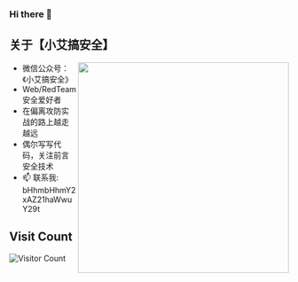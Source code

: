 ### Hi there 👋

<!--
**lxflxfcl/lxflxfcl** is a ✨ _special_ ✨ repository because its `README.md` (this file) appears on your GitHub profile.

Here are some ideas to get you started:

- 🔭 I’m currently working on ...
- 🌱 I’m currently learning ...
- 👯 I’m looking to collaborate on ...
- 🤔 I’m looking for help with ...
- 💬 Ask me about ...
- 📫 How to reach me: ...
- 😄 Pronouns: ...
- ⚡ Fun fact: ...
-->
## 关于【小艾搞安全】

<img align='right' src="https://github-readme-stats.vercel.app/api?username=lxflxfcl&count_private=true&show_icons=true" width="380">

- 微信公众号：《小艾搞安全》
- Web/RedTeam 安全爱好者
- 在偏离攻防实战的路上越走越远
- 偶尔写写代码，关注前言安全技术
- 📫 联系我: bHhmbHhmY2xAZ21haWwuY29t


## Visit Count
![Visitor Count](https://profile-counter.glitch.me/lxflxfcl/count.svg)
